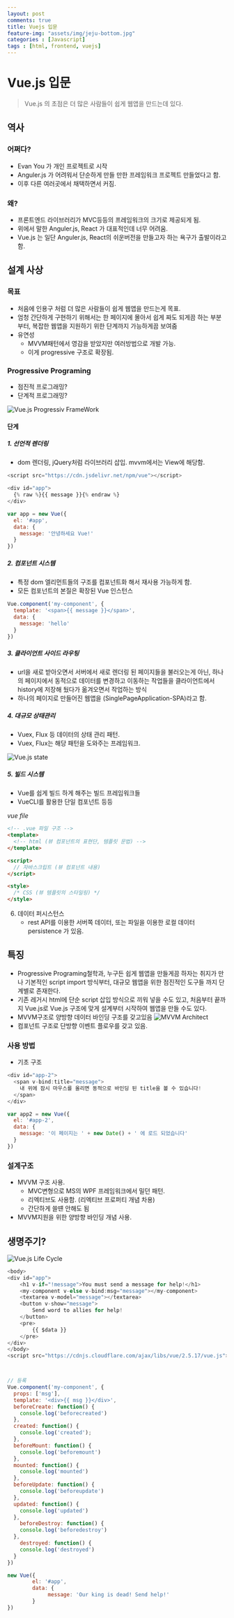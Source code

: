 ```yaml
---
layout: post
comments: true
title: Vuejs 입문
feature-img: "assets/img/jeju-bottom.jpg"
categories : [Javascript]
tags : [html, frontend, vuejs]
---
```


# Vue.js 입문

> Vue.js 의 초점은 더 많은 사람들이 쉽게 웹앱을 만드는데 있다.

## 역사

### 어쩌다?

- Evan You 가 개인 프로젝트로 시작
- Anguler.js 가 어려워서 단순하게 만들 만한 프레임워크 프로젝트 만들었다고 함.
- 이후 다른 여러곳에서 채택하면서 커짐.

### 왜?

- 프론트엔드 라이브러리가 MVC등등의 프레임워크의 크기로 제공되게 됨.
- 위에서 말한 Anguler.js, React 가 대표적인데 너무 어려움.
- Vue.js 는 일단 Anguler.js, React의 쉬운버전을 만들고자 하는 욕구가 출발이라고 함.

## 설계 사상

### 목표

- 처음에 인용구 처럼 더 많은 사람들이 쉽게 웹앱을 만드는게 목표.
- 엄청 간단하게 구현하기 위해서는 한 페이지에 몰아서 쉽게 짜도 되게끔 하는 부분부터, 복잡한 웹앱을 지원하기 위한 단계까지 가능하게끔 보여줌
- 유연성
  - MVVM패턴에서 영감을 받았지만 여러방법으로 개발 가능. 
  - 이게 progressive 구조로 확장됨.

### Progressive Programing

- 점진적 프로그래밍?
- 단계적 프로그래밍?

![Vue.js Progressiv FrameWork]({{site.url}}/assets/img/vue-progressive-diagram.png )

#### 단계

##### 1. 선언적 렌더링

- dom 렌더링, jQuery처럼 라이브러리 삽입.  mvvm에서는 View에 해당함.

```javascript
<script src="https://cdn.jsdelivr.net/npm/vue"></script>

<div id="app">
  {% raw %}{{ message }}{% endraw %}
</div>

var app = new Vue({
  el: '#app',
  data: {
    message: '안녕하세요 Vue!'
  }
})
```

##### 2. 컴포넌트 시스템

- 특정 dom 엘리먼트들의 구조를 컴포넌트화 해서 재사용 가능하게 함.
- 모든 컴포넌트의 본질은 확장된 Vue 인스턴스

```javascript
Vue.component('my-component', {
  template: '<span>{{ message }}</span>',
  data: {
    message: 'hello'
  }
})
```

##### 3. 클라이언트 사이드 라우팅

- url을 새로 받아오면서 서버에서 새로 렌더링 된 페이지들을 불러오는게 아닌, 하나의 페이지에서 동적으로 데이터를 변경하고 이동하는 작업들을 클라이언트에서 history에 저장해 뒀다가 옮겨오면서 작업하는 방식
- 하나의 페이지로 만들어진 웹앱을 (SinglePageApplication-SPA)라고 함.

##### 4. 대규모 상태관리

- Vuex, Flux 등 데이터의 상태 관리 패턴.
- Vuex, Flux는 해당 패턴을 도와주는 프레임워크.

![Vue.js state]({{site.url}}/assets/img/vue-state-vuex.png )

##### 5. 빌드 시스템

- Vue를 쉽게 빌드 하게 해주는 빌드 프레임워크들
- VueCLI를 활용한 단일 컴포넌트 등등

*vue file*

```html
<!-- .vue 파일 구조 -->
<template>
  <!-- html (뷰 컴포넌트의 표현단, 템플릿 문법) -->
</template>

<script>
  // 자바스크립트 (뷰 컴포넌트 내용)
</script>

<style>
  /* CSS (뷰 템플릿의 스타일링) */
</style>
```

6. 데이터 퍼시스턴스
    - rest API를 이용한 서버쪽 데이터, 또는 파일을 이용한 로컬 데이터 persistence 가 있음.

## 특징

- Progressive Programing철학과, 누구든 쉽게 웹앱을 만들게끔 하자는 취지가 만나 기본적인 script import 방식부터, 대규모 웹앱을 위한 점진적인 도구들 까지 단계별로 존재한다.
- 기존 레거시 html에 단순 script 삽입 방식으로 끼워 넣을 수도 있고, 처음부터 끝까지 Vue.js로 Vue.js 구조에 맞게 설계부터 시작하여 웹앱을 만들 수도 있다.
- MVVM구조로 양방향 데이터 바인딩 구조를 갖고있음
![MVVM Architect]({{site.url}}/assets/img/mvvm.png )
- 컴포넌트 구조로 단방향 이벤트 플로우를 갖고 있음.

### 사용 방법

- 기초 구조

```javascript
<div id="app-2">
  <span v-bind:title="message">
    내 위에 잠시 마우스를 올리면 동적으로 바인딩 된 title을 볼 수 있습니다!
  </span>
</div>

var app2 = new Vue({
  el: '#app-2',
  data: {
    message: '이 페이지는 ' + new Date() + ' 에 로드 되었습니다'
  }
})
```

### 설계구조

- MVVM 구조 사용.
  - MVC변형으로 MS의 WPF 프레임워크에서 밀던 패턴.
  - 리엑티브도 사용함. (리엑티브 프로퍼티 개념 차용)
  - 간단하게 쓸떈 안해도 됨
- MVVM지원을 위한 양방향 바인딩 개념 사용.

## 생명주기?

![Vue.js Life Cycle]({{site.url}}/assets/img/vue-lifecycle.png )

```javascript
<body>
<div id="app">
    <h1 v-if="!message">You must send a message for help!</h1>
    <my-component v-else v-bind:msg="message"></my-component>
    <textarea v-model="message"></textarea>
    <button v-show="message">
        Send word to allies for help!
    </button>
    <pre>
        {{ $data }}
    </pre>
</div>
</body>
<script src="https://cdnjs.cloudflare.com/ajax/libs/vue/2.5.17/vue.js"></script>



// 등록
Vue.component('my-component', {
  props: ['msg'],
  template: '<div>{{ msg }}</div>',
  beforeCreate: function() {
    console.log('beforecreated')
  },
  created: function() {
    console.log('created');
  },
  beforeMount: function() {
    console.log('beforemount')
  },
  mounted: function() {
    console.log('mounted')
  },
  beforeUpdate: function() {
    console.log('beforeupdate')
  },
  updated: function() {
    console.log('updated')
  },
    beforeDestroy: function() {
    console.log('beforedestroy')
  },
    destroyed: function() {
    console.log('destroyed')
  }
})

new Vue({
        el: '#app',
        data: {
             message: 'Our king is dead! Send help!'
        }
})
```